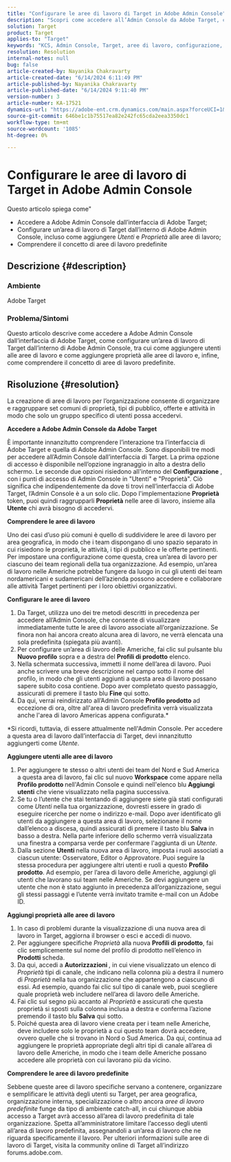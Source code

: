 ```yaml
---
title: "Configurare le aree di lavoro di Target in Adobe Admin Console"
description: "Scopri come accedere all’Admin Console da Adobe Target, comprendere e configurare l’area di lavoro e aggiungere utenti e proprietà."
solution: Target
product: Target
applies-to: "Target"
keywords: "KCS, Admin Console, Target, aree di lavoro, configurazione, utenti, proprietà"
resolution: Resolution
internal-notes: null
bug: false
article-created-by: Nayanika Chakravarty
article-created-date: "6/14/2024 6:11:49 PM"
article-published-by: Nayanika Chakravarty
article-published-date: "6/14/2024 9:11:40 PM"
version-number: 3
article-number: KA-17521
dynamics-url: "https://adobe-ent.crm.dynamics.com/main.aspx?forceUCI=1&pagetype=entityrecord&etn=knowledgearticle&id=fce6818e-792a-ef11-840b-6045bd006704"
source-git-commit: 646be1c1b75517ea82e242fc65cda2eea3350dc1
workflow-type: tm+mt
source-wordcount: '1085'
ht-degree: 0%

---
```


# Configurare le aree di lavoro di Target in Adobe Admin Console


Questo articolo spiega come&quot;

- Accedere a Adobe Admin Console dall’interfaccia di Adobe Target;
- Configurare un’area di lavoro di Target dall’interno di Adobe Admin Console, incluso come aggiungere *Utenti* e *Proprietà* alle aree di lavoro;
- Comprendere il concetto di aree di lavoro predefinite


## Descrizione {#description}


### Ambiente

Adobe Target

### Problema/Sintomi

Questo articolo descrive come accedere a Adobe Admin Console dall’interfaccia di Adobe Target, come configurare un’area di lavoro di Target dall’interno di Adobe Admin Console, tra cui come aggiungere utenti alle aree di lavoro e come aggiungere proprietà alle aree di lavoro e, infine, come comprendere il concetto di aree di lavoro predefinite.


## Risoluzione {#resolution}


La creazione di aree di lavoro per l’organizzazione consente di organizzare e raggruppare set comuni di proprietà, tipi di pubblico, offerte e attività in modo che solo un gruppo specifico di utenti possa accedervi.

<b>Accedere a Adobe Admin Console da Adobe Target</b>

È importante innanzitutto comprendere l’interazione tra l’interfaccia di Adobe Target e quella di Adobe Admin Console. Sono disponibili tre modi per accedere all’Admin Console dall’interfaccia di Target. La prima opzione di accesso è disponibile nell’opzione ingranaggio in alto a destra dello schermo. Le seconde due opzioni risiedono all&#39;interno del <b>Configurazione</b> , con i punti di accesso di Admin Console in &quot;Utenti&quot; e &quot;Proprietà&quot;. Ciò significa che indipendentemente da dove ti trovi nell’interfaccia di Adobe Target, l’Admin Console è a un solo clic. Dopo l&#39;implementazione <b>Proprietà</b> token, puoi quindi raggrupparli <b>Proprietà</b> nelle aree di lavoro, insieme alla <b>Utente</b> chi avrà bisogno di accedervi.

<b>Comprendere le aree di lavoro</b>

Uno dei casi d’uso più comuni è quello di suddividere le aree di lavoro per area geografica, in modo che i team dispongano di uno spazio separato in cui risiedono le proprietà, le attività, i tipi di pubblico e le offerte pertinenti. Per impostare una configurazione come questa, crea un’area di lavoro per ciascuno dei team regionali della tua organizzazione. Ad esempio, un’area di lavoro nelle Americhe potrebbe fungere da luogo in cui gli utenti dei team nordamericani e sudamericani dell’azienda possono accedere e collaborare alle attività Target pertinenti per i loro obiettivi organizzativi.

<b>Configurare le aree di lavoro</b>

1. Da Target, utilizza uno dei tre metodi descritti in precedenza per accedere all’Admin Console, che consente di visualizzare immediatamente tutte le aree di lavoro associate all’organizzazione. Se finora non hai ancora creato alcuna area di lavoro, ne verrà elencata una sola predefinita (spiegata più avanti).
2. Per configurare un’area di lavoro delle Americhe, fai clic sul pulsante blu <b>Nuovo profilo</b> sopra e a destra del <b>Profili di prodotto</b> elenco.
3. Nella schermata successiva, immetti il nome dell’area di lavoro. Puoi anche scrivere una breve descrizione nel campo sotto il nome del profilo, in modo che gli utenti aggiunti a questa area di lavoro possano sapere subito cosa contiene. Dopo aver completato questo passaggio, assicurati di premere il tasto blu <b>Fine</b> qui sotto.
4. Da qui, verrai reindirizzato all’Admin Console <b>Profilo prodotto </b>ad eccezione di ora, oltre all&#39;area di lavoro predefinita verrà visualizzata anche l&#39;area di lavoro Americas appena configurata.\*


\*Si ricordi, tuttavia, di essere attualmente nell&#39;Admin Console. Per accedere a questa area di lavoro dall’interfaccia di Target, devi innanzitutto aggiungerti come *Utente*.

<b>Aggiungere utenti alle aree di lavoro</b>

1. Per aggiungere te stesso o altri utenti dei team del Nord e Sud America a questa area di lavoro, fai clic sul nuovo <b>Workspace</b> come appare nella <b>Profilo prodotto </b>nell&#39;Admin Console e quindi nell&#39;elenco blu <b>Aggiungi utenti</b> che viene visualizzato nella pagina successiva.
2. Se tu o l’utente che stai tentando di aggiungere siete già stati configurati come *Utenti* nella tua organizzazione, dovresti essere in grado di eseguire ricerche per nome o indirizzo e-mail. Dopo aver identificato gli utenti da aggiungere a questa area di lavoro, selezionane il nome dall’elenco a discesa, quindi assicurati di premere il tasto blu <b>Salva</b> in basso a destra. Nella parte inferiore dello schermo verrà visualizzata una finestra a comparsa verde per confermare l&#39;aggiunta di un *Utente*.
3. Dalla sezione <b>Utenti </b>nella nuova area di lavoro, imposta i ruoli associati a ciascun utente: Osservatore, Editor o Approvatore. Puoi seguire la stessa procedura per aggiungere altri utenti e ruoli a questo <b>Profilo prodotto</b>. Ad esempio, per l’area di lavoro delle Americhe, aggiungi gli utenti che lavorano sui team nelle Americhe. Se devi aggiungere un utente che non è stato aggiunto in precedenza all’organizzazione, segui gli stessi passaggi e l’utente verrà invitato tramite e-mail con un Adobe ID.


<b>Aggiungi proprietà alle aree di lavoro</b>

1. In caso di problemi durante la visualizzazione di una nuova area di lavoro in Target, aggiorna il browser o esci e accedi di nuovo.
2. Per aggiungere specifiche *Proprietà* alla nuova <b>Profili di prodotto</b>, fai clic semplicemente sul nome del profilo di prodotto nell’elenco in <b>Prodotti </b>scheda.
3. Da qui, accedi a <b>Autorizzazioni </b>, in cui viene visualizzato un elenco di *Proprietà* tipi di canale, che indicano nella colonna più a destra il numero di *Proprietà* nella tua organizzazione che appartengono a ciascuno di essi. Ad esempio, quando fai clic sul tipo di canale web, puoi scegliere quale proprietà web includere nell’area di lavoro delle Americhe.
4. Fai clic sul segno più accanto al *Proprietà* e assicurati che questa proprietà si sposti sulla colonna inclusa a destra e conferma l’azione premendo il tasto blu <b>Salva</b> qui sotto.
5. Poiché questa area di lavoro viene creata per i team nelle Americhe, deve includere solo le proprietà a cui questo team dovrà accedere, ovvero quelle che si trovano in Nord o Sud America. Da qui, continua ad aggiungere le proprietà appropriate degli altri tipi di canale all’area di lavoro delle Americhe, in modo che i team delle Americhe possano accedere alle proprietà con cui lavorano più da vicino.


<b>Comprendere le aree di lavoro predefinite</b>

Sebbene queste aree di lavoro specifiche servano a contenere, organizzare e semplificare le attività degli utenti su Target, per area geografica, organizzazione interna, specializzazione o altro ancora *aree di lavoro predefinite* funge da tipo di ambiente catch-all, in cui chiunque abbia accesso a Target avrà accesso all’area di lavoro predefinita di tale organizzazione. Spetta all’amministratore limitare l’accesso degli utenti all’area di lavoro predefinita, assegnandoli a un’area di lavoro che ne riguarda specificamente il lavoro. Per ulteriori informazioni sulle aree di lavoro di Target, visita la community online di Target all’indirizzo forums.adobe.com.
